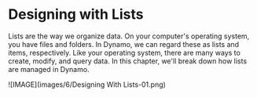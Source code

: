 # Designing with Lists

Lists are the way we organize data.  On your computer's operating system, you have files and folders.  In Dynamo, we can regard these as lists and items, respectively.  Like your operating system, there are many ways to create, modify, and query data. In this chapter, we'll break down how lists are managed in Dynamo.

![IMAGE](images/6/Designing With Lists-01.png)
